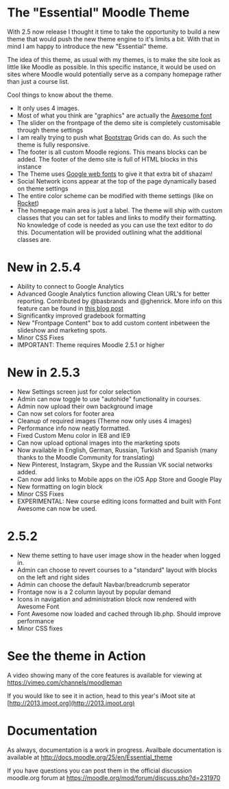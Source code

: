 The "Essential" Moodle Theme
======================

With 2.5 now release I thought it time to take the opportunity to build a new theme that would push the new theme engine to it's limits a bit. With that in mind I am happy to introduce the new "Essential" theme.

The idea of this theme, as usual with my themes, is to make the site look as little like Moodle as possible. In this specific instance, it would be used on sites where Moodle would potentially serve as a company homepage rather than just a course list.

Cool things to know about the theme.
 - It only uses 4 images.
 - Most of what you think are "graphics" are actually the [Awesome font](http://fortawesome.github.io/Font-Awesome/)
 - The slider on the frontpage of the demo site is completely customisable through theme settings
 - I am really trying to push what [Bootstrap](http://twitter.github.io/bootstrap/) Grids can do. As such the theme is fully responsive.
 - The footer is all custom Moodle regions. This means blocks can be added. The footer of the demo site is full of HTML blocks in this instance
 - The Theme uses [Google web fonts](http://www.google.com/fonts/) to give it that extra bit of shazam!
 - Social Network icons appear at the top of the page dynamically based on theme settings
 - The entire color scheme can be modified with theme settings (like on [Rocket](https://moodle.org/plugins/view.php?plugin=theme_rocket))
 - The homepage main area is just a label. The theme will ship with custom classes that you can set for tables and links to modify their formatting. No knowledge of code is needed as you can use the text editor to do this. Documentation will be provided outlining what the additional classes are.
 
 New in 2.5.4
 ========================
 - Ability to connect to Google Analytics
 - Advanced Google Analytics function allowing Clean URL's for better reporting. Contributed by @basbrands and @ghenrick. More info on this feature can be found in [this blog post](http://www.somerandomthoughts.com/blog/2012/04/18/ireland-uk-moodlemoot-analytics-to-the-front/)
 - Significantky improved gradebook formatting
 - New "Frontpage Content" box to add custom content inbetween the slideshow and marketing spots.
 - Minor CSS Fixes
 - IMPORTANT: Theme requires Moodle 2.5.1 or higher

 New in 2.5.3
 ========================
 - New Settings screen just for color selection
 - Admin can now toggle to use "autohide" functionality in courses.
 - Admin now upload their own background image
 - Can now set colors for footer area
 - Cleanup of required images (Theme now only uses 4 images)
 - Performance info now neatly formatted.
 - Fixed Custom Menu color in IE8 and IE9
 - Can now upload optional images into the marketing spots
 - Now available in English, German, Russian, Turkish and Spanish (many thanks to the Moodle Community for translating)
 - New Pinterest, Instagram, Skype and the Russian VK social networks added.
 - Can now add links to Mobile apps on the iOS App Store and Google Play
 - New formatting on login block
 - Minor CSS Fixes
 - EXPERIMENTAL: New course editing icons formatted and built with Font Awesome can now be used.
 
2.5.2
========================
 - New theme setting to have user image show in the header when logged in.
 - Admin can choose to revert courses to a "standard" layout with blocks on the left and right sides
 - Admin can choose the default Navbar/breadcrumb seperator
 - Frontage now is a 2 column layout by popular demand
 - Icons in navigation and administration block now rendered with Awesome Font
 - Font Awesome now loaded and cached through lib.php. Should improve performance
 - Minor CSS fixes
 
See the theme in Action
========================

A video showing many of the core features is available for viewing at https://vimeo.com/channels/moodleman

If you would like to see it in action, head to this year's iMoot site at [http://2013.imoot.org](http://2013.imoot.org)


Documentation
=============

As always, documentation is a work in progress. Availbale documentation is available at http://docs.moodle.org/25/en/Essential_theme

If you have questions you can post them in the official discussion moodle.org forum at https://moodle.org/mod/forum/discuss.php?d=231970
